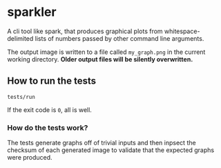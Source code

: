 sparkler
========

A cli tool like spark, that produces graphical plots from
whitespace-delimited lists of numbers passed by other command line
arguments.

The output image is written to a file called `my_graph.png` in the
current working directory. **Older output files will be silently
overwritten.**

## How to run the tests

    tests/run

If the exit code is `0`, all is well.

### How do the tests work?

The tests generate graphs off of trivial inputs and then inpsect the
checksum of each generated image to validate that the expected graphs
were produced.
